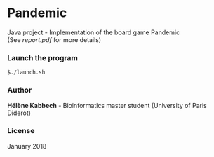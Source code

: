# Pandemic
Java project - Implementation of the board game Pandemic</br>
(See *report.pdf* for more details)

### Launch the program
```
$./launch.sh
```

### Author
**Hélène Kabbech** - Bioinformatics master student (University of Paris Diderot)

### License
January 2018
